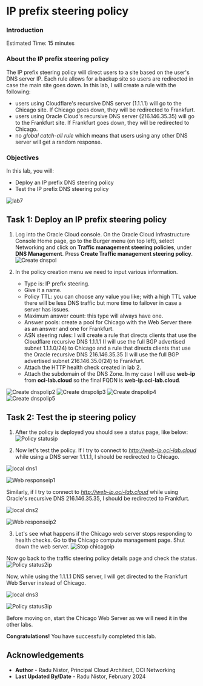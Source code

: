 # IP prefix steering policy

### Introduction

Estimated Time: 15 minutes

### About the IP prefix steering policy

The IP prefix steering policy will direct users to a site based on the user's DNS server IP. Each rule allows for a backup site so users are redirected in case the main site goes down. In this lab, I will create a rule with the following:
* users using Cloudflare's recursive DNS server (1.1.1.1) will go to the Chicago site. If Chicago goes down, they will be redirected to Frankfurt.
* users using Oracle Cloud's recursive DNS server (216.146.35.35) will go to the Frankfurt site. If Frankfurt goes down, they will be redirected to Chicago.
* no *global catch-all rule* which means that users using any other DNS server will get a random response.

### Objectives

In this lab, you will:

* Deploy an IP prefix DNS steering policy
* Test the IP prefix DNS steering policy

![lab7](images/lab7.png)

## Task 1: Deploy an IP prefix steering policy

1. Log into the Oracle Cloud console. On the Oracle Cloud Infrastructure Console Home page, go to the Burger menu (on top left), select Networking and click on **Traffic management steering policies**, under **DNS Management**. Press **Create Traffic management steering policy**. 
  ![Create dnspol](images/dnspol.png)
 
2. In the policy creation menu we need to input various information.

    * Type is: IP prefix steering.
    * Give it a name.
    * Policy TTL: you can choose any value you like; with a high TTL value there will be less DNS traffic but more time to failover in case a server has issues.
    * Maximum answer count: this type will always have one.
    * Answer pools: create a pool for Chicago with the Web Server there as an answer and one for Frankfurt.
    * ASN steering rules: I will create a rule that directs clients that use the Cloudflare recursive DNS 1.1.1.1 (I will use the full BGP advertised subnet 1.1.1.0/24) to Chicago and a rule that directs clients that use the Oracle recursive DNS 216.146.35.35 (I will use the full BGP advertised subnet 216.146.35.0/24) to Frankfurt.
    * Attach the HTTP health check created in lab 2.
    * Attach the subdomain of the DNS Zone. In my case I will use **web-ip** from **oci-lab.cloud** so the final FQDN is **web-ip.oci-lab.cloud**.
    
  ![Create dnspolip2](images/dnspolip2.png)
  ![Create dnspolip3](images/dnspolip3.png)
  ![Create dnspolip4](images/dnspolip4.png)
  ![Create dnspolip5](images/dnspolip5.png)
  
## Task 2: Test the ip steering policy

1. After the policy is deployed you should see a status page, like below:
  ![Policy statusip](images/policystatusip.png)

2. Now let's test the policy. If I try to connect to *http://web-ip.oci-lab.cloud* while using a DNS server 1.1.1.1, I should be redirected to Chicago. 

  ![local dns1](images/localdns1.png)

  ![Web responseip1](images/webresponseip1.png)

  Similarly, if I try to connect to *http://web-ip.oci-lab.cloud* while using Oracle's recursive DNS 216.146.35.35, I should be redirected to Frankfurt.

  ![local dns2](images/localdns2.png)

  ![Web responseip2](images/webresponseip2.png)
  
3. Let's see what happens if the Chicago web server stops responding to health checks. Go to the Chicago compute management page. Shut down the web server.
  ![Stop chicagoip](images/stopchicip.png)

  Now go back to the traffic steering policy details page and check the status. 
  ![Policy status2ip](images/policystatus2ip.png)

  Now, while using the 1.1.1.1 DNS server, I will get directed to the Frankfurt Web Server instead of Chicago. 

  ![local dns3](images/localdns1.png)

  ![Policy status3ip](images/policystatus3ip.png)

  Before moving on, start the Chicago Web Server as we will need it in the other labs.

**Congratulations!** You have successfully completed this lab.

## Acknowledgements

* **Author** - Radu Nistor, Principal Cloud Architect, OCI Networking
* **Last Updated By/Date** - Radu Nistor, February 2024